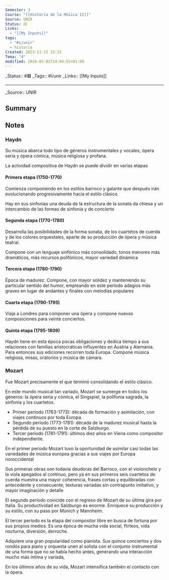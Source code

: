```yaml
---
Semester: 3
Course: "[[Historia de la Música II]]"
Source: UNIR
Status: 🟨
Links:
  - "[[My Inputs]]"
tags:
  - "#i/unir"
  - historia
Created: 2023-11-15 15:33
Tema: "4"
modified: 2024-03-01T14:04:55+01:00
---
```

\_Status:: #🟥
\_Tags::  #i/unir
\_Links::  [[My Inputs]]
___

\_Source:: UNIR 

## Summary


## Notes

### Haydn
Su música abarca todo tipo de géneros instrumentales y vocales, ópera seria y ópera cómica, música religiosa y profana.

La actividad compositiva de Haydn se puede dividir en varias etapas

#### Primera etapa (1750-1770)
Comienza componiendo en los estilos barroco y galante que después irán evolucionando progresivamente hacia el estilo clásico.

Hay en sus sinfonías una deuda de la estructura de la sonata da chiesa y un intercambio de las formas de sinfonía y de concierto

#### Segunda etapa (1770-1780)
Desarrolla las posibilidades de la forma sonata, de los cuartetos de cuerda y de los colores orquestales, aparte de su producción de ópera y música teatral.

Compone con un lenguaje sinfónico más consolidado, tonos menores más dramáticos, más recursos polifónicos, mayor variedad dinámica

#### Tercera etapa (1780-1790)
Época de madurez. Compone, con mayor solidez y manteniendo su particular sentido del humor, empleando en este período adagios más graves en lugar de andantes y finales con melodías populares

#### Cuarta etapa (1790-1795)
Viaja a Londres para componer una ópera y compone nuevas composiciones para veinte conciertos.

#### Quinta etapa (1795-1809)
Haydn tiene en esta época pocas obligaciones y dedica tiempo a sus relaciones con familias aristocráticas influyentes en Austria y Alemania. Para entonces sus ediciones recorren toda Europa. Compone música religiosa, misas, oratorios y música de cámara.

### Mozart
Fue Mozart precisamente el que terminó consolidando el estilo clásico.

En este mundo musical tan variado, Mozart se sumerge en todos los géneros: la ópera seria y cómica, el Singspiel, la polifonía sagrada, la sinfonía y los cuartetos.

- Primer período (1763-1773): década de formación y asimilación, con viajes continuos por toda Europa.
- Segundo período (1773-1781): década de la madurez musical hasta la pérdida de su puesto en la corte de Salzburgo.
- Tercer período (1781-1791): últimos diez años en Viena como compositor independiente.

En el primer período Mozart tuvo la oportunidad de asimilar casi todas las variedades de música europea gracias a sus viajes por Europa noroccidental

Sus primeras obras son todavía deudoras del Barroco, con el violonchelo y la viola apegados al continuo, pero ya en sus primeros seis cuartetos de cuerda muestra una mayor coherencia, frases cortas y equilibradas con antecedente y consecuente, texturas variadas sin contrapunto imitativo, y mayor imaginación y detalle

El segundo período coincide con el regreso de Mozart de su última gira por Italia. Su productividad en Salzburgo es enorme. Enriquece su producción y su estilo, con su paso por Múnich y Mannheim.

El tercer período es la etapa del compositor libre en busca de fortuna por sus propios medios. Es una época de mucha vida social, flirteos, vida nocturna, diversión, derroche.

Adquiere una gran popularidad como pianista. Sus quince conciertos y dos rondós para piano y orquesta unen al solista con el conjunto instrumental de una forma que no se había hecho antes, generando una interacción mucho más íntima y variada,

En los últimos años de su vida, Mozart intensifica también el contacto con la ópera.


